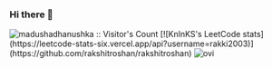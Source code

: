 ### Hi there 👋

<img src="https://profile-counter.glitch.me/{rakshitroshan}/count.svg" alt="madushadhanushka :: Visitor's Count" />
[![KnlnKS's LeetCode stats](https://leetcode-stats-six.vercel.app/api?username=rakki2003)](https://github.com/rakshitroshan/rakshitroshan)
<img src="https://github-readme-stats.vercel.app/api/top-langs?username=rakshitroshan&show_icons=true&locale=en&layout=compact&theme=chartreuse-dark" alt="ovi" />


<!--
**rakshitroshan/rakshitroshan** is a ✨ _special_ ✨ repository because its `README.md` (this file) appears on your GitHub profile.

Here are some ideas to get you started:

- 🔭 I’m currently working on ...
- 🌱 I’m currently learning ...
- 👯 I’m looking to collaborate on ...
- 🤔 I’m looking for help with ...
- 💬 Ask me about ...
- 📫 How to reach me: ...
- 😄 Pronouns: ...
- ⚡ Fun fact: ...
-->
